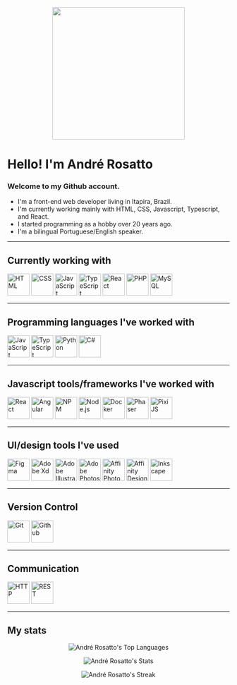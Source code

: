 <div align="center">
	<img height="300" src="https://github.com/user-attachments/assets/8eb10f05-2174-45ac-bd28-8ba312354087" />
</div>

# Hello! I'm André Rosatto

### Welcome to my Github account.
- I'm a front-end web developer living in Itapira, Brazil.
- I'm currently working mainly with HTML, CSS, Javascript, Typescript, and React.
- I started programming as a hobby over 20 years ago.
- I'm a bilingual Portuguese/English speaker.

---

## Currently working with
<div>
	<img height="50" src="https://github.com/user-attachments/assets/6364c31a-da0f-4ee8-a69f-f33ad1f7c921" alt="HTML" title="HTML"/>
	<img height="50" src="https://github.com/user-attachments/assets/7c59f579-8108-4064-b758-5aa207f23e81" alt="CSS" title="CSS"/>
	<img height="50" src="https://github.com/user-attachments/assets/d8dcb273-05ed-4ba4-86b1-9bf6f882bd5e" alt="JavaScript" title="JavaScript"/>
	<img height="50" src="https://github.com/user-attachments/assets/262eb873-1f66-40c3-9261-c05604451284" alt="TypeScript" title="TypeScript"/>
	<img height="50" src="https://github.com/user-attachments/assets/958af20f-198d-465a-b381-7578c6eb136f" alt="React" title="React"/>
	<img height="50" src="https://github.com/user-attachments/assets/872e6619-e721-4f48-81e0-8454d43380f9" alt="PHP" title="PHP"/>
	<img height="50" src="https://github.com/user-attachments/assets/c1640d19-49ff-40f3-9cca-51e8799d6583" alt="MySQL" title="MySQL"/>
</div>

---

## Programming languages I've worked with
<div>
	<img height="50" src="https://github.com/user-attachments/assets/d8dcb273-05ed-4ba4-86b1-9bf6f882bd5e" alt="JavaScript" title="JavaScript"/>
	<img height="50" src="https://github.com/user-attachments/assets/262eb873-1f66-40c3-9261-c05604451284" alt="TypeScript" title="TypeScript"/>
	<img height="50" src="https://github.com/user-attachments/assets/ed119146-48f7-4b33-8ab3-8fcdb6a435ef" alt="Python" title="Python"/>
	<img height="50" src="https://github.com/user-attachments/assets/f2dbb70a-378e-41ee-a20e-7708de865a36" alt="C#" title="C#"/>
</div>

---

## Javascript tools/frameworks I've worked with
<div>
	<img height="50" src="https://github.com/user-attachments/assets/958af20f-198d-465a-b381-7578c6eb136f" alt="React" title="React"/>
	<img height="50" src="https://github.com/user-attachments/assets/1edfc84d-5043-42d7-aa64-ff457c98938b" alt="Angular" title="Angular"/>
	<img height="50" src="https://github.com/user-attachments/assets/1f665f79-d1a3-464f-b4ac-3916b5d1a38b" alt="NPM" title="NPM"/>
	<img height="50" src="https://github.com/user-attachments/assets/d7f45d1e-cd03-485d-863f-5bfbb8e481d4" alt="Node.js" title="Node.js"/>
	<img height="50" src="https://github.com/user-attachments/assets/2e7811dd-bdd5-4d78-a7b7-8a876c2f6da7" alt="Docker" title="Docker"/>
	<img height="50" src="https://github.com/user-attachments/assets/6e509a01-85c8-4489-8e16-1dbc9fee8cab" alt="Phaser" title="Phaser"/>
	<img height="50" src="https://github.com/user-attachments/assets/200d2c39-5697-49b1-8f54-a25dcd21036e" alt="PixiJS" title="PixiJS"/>
</div>

---

## UI/design tools I've used
<div>
	<img height="50" src="https://github.com/user-attachments/assets/6995e75d-f2c0-4cab-9c36-dce6e4af52ae" alt="Figma" title="Figma"/>
	<img height="50" src="https://github.com/user-attachments/assets/74bfd74d-76a9-44da-b994-34b18694697c" alt="Adobe Xd" title="Adobe Xd"/>
	<img height="50" src="https://github.com/user-attachments/assets/b72a3406-a679-40f9-b441-ccbaf72018c1" alt="Adobe Illustrator" title="Adobe Illustrator"/>
	<img height="50" src="https://github.com/user-attachments/assets/5c2c0e85-57a3-41b2-a862-846c51f61a8f" alt="Adobe Photoshop" title="Adobe Photoshop"/>
	<img height="50" src="https://github.com/user-attachments/assets/7e5d15f2-d68b-4694-8b6d-7ceadc5d80ba" alt="Affinity Photo" title="Affinity Photo"/>
	<img height="50" src="https://github.com/user-attachments/assets/190cc755-a3ea-4785-b821-408c446fe4f0" alt="Affinity Designer" title="Affinity Designer"/>
	<img height="50" src="https://github.com/user-attachments/assets/c63800ed-b12b-40c2-a438-4c726593075e" alt="Inkscape" title="Inkscape"/>
</div>

---

## Version Control
<div>
	<img height="50" src="https://github.com/user-attachments/assets/3003db33-8ad2-40ee-b8b8-c078551ac8cb" alt="Git" title="Git"/>
	<img height="50" src="https://github.com/user-attachments/assets/471392ca-a19f-44af-8cfb-32178002fb2c" alt="Github" title="Github"/>
</div>

---

## Communication
<div>
	<img height="50" src="https://github.com/user-attachments/assets/b7f829d4-1d12-4652-a1c4-ddb6284943ff" alt="HTTP" title="HTTP"/>
	<img height="50" src="https://github.com/user-attachments/assets/9a1511ab-95e8-4ea6-9197-0c2c00f6283c" alt="REST" title="REST"/>
</div>

---

## My stats
<div align="center">
 
![André Rosatto's Top Languages](https://github-readme-stats.vercel.app/api/top-langs/?username=andre-rosatto&theme=dark&show_icons=true&hide_border=false&layout=donut)  
 
![André Rosatto's Stats](https://github-readme-stats.vercel.app/api?username=andre-rosatto&theme=dark&show_icons=true&rank_icon=github&hide_border=false&count_private=true)  

![André Rosatto's Streak](https://github-readme-streak-stats.herokuapp.com/?user=andre-rosatto&theme=dark&hide_border=false)
 
</div>
